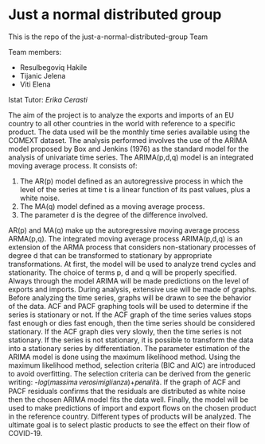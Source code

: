 # Just a normal distributed group
This is the repo of the just-a-normal-distributed-group Team

Team members:
 * Resulbegoviq Hakile
 * Tijanic Jelena
 * Viti Elena

Istat Tutor:
*Erika Cerasti*

The aim of the project is to analyze the exports and imports of an EU country to all other countries in the world with reference to a specific product. The data used will be the monthly time series available using the COMEXT dataset. The analysis performed involves the use of the ARIMA model proposed by Box and Jenkins (1976) as the standard model for the analysis of univariate time series. 
The ARIMA(p,d,q) model is an integrated moving average process. It consists of: 
1) The AR(p) model defined as an autoregressive process in which the level of the series at time t is a linear function of its past values, plus a white noise. 
2) The MA(q) model defined as a moving average process. 
3) The parameter d is the degree of the difference involved.

AR(p) and MA(q) make up the autoregressive moving average process ARMA(p,q). The integrated moving average process ARIMA(p,d,q) is an extension of the ARMA process that considers non-stationary processes of degree d that can be transformed to stationary by appropriate transformations.
At first, the model will be used to analyze trend cycles and stationarity. The choice of terms p, d and q will be properly specified. Always through the model ARIMA will be made predictions on the level of exports and imports. During analysis, extensive use will be made of graphs.
Before analyzing the time series, graphs will be drawn to see the behavior of the data. ACF and PACF graphing tools will be used to determine if the series is stationary or not. If the ACF graph of the time series values stops fast enough or dies fast enough, then the time series should be considered stationary. If the ACF graph dies very slowly, then the time series is not stationary. If the series is not stationary, it is possible to transform the data into a stationary series by differentiation.
The parameter estimation of the ARIMA model is done using the maximum likelihood method. Using the maximum likelihood method, selection criteria (BIC and AIC) are introduced to avoid overfitting. The selection criteria can be derived from the generic writing: -𝑙𝑜𝑔(𝑚𝑎𝑠𝑠𝑖𝑚𝑎 𝑣𝑒𝑟𝑜𝑠𝑖𝑚𝑖𝑔𝑙𝑖𝑎𝑛𝑧𝑎)+𝑝𝑒𝑛𝑎𝑙𝑖𝑡à. If the graph of ACF and PACF residuals confirms that the residuals are distributed as white noise then the chosen ARIMA model fits the data well.
Finally, the model will be used to make predictions of import and export flows on the chosen product in the reference country. Different types of products will be analyzed. The ultimate goal is to select plastic products to see the effect on their flow of COVID-19.

